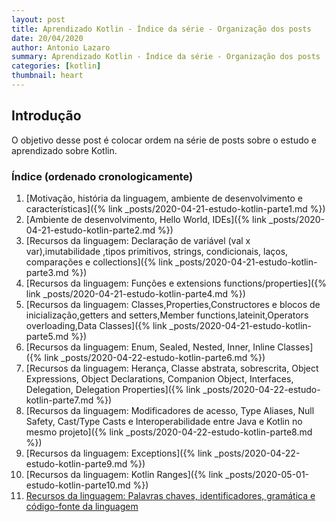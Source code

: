 ```yaml
---
layout: post
title: Aprendizado Kotlin - Índice da série - Organização dos posts
date: 20/04/2020
author: Antonio Lazaro
summary: Aprendizado Kotlin - Índice da série - Organização dos posts
categories: [kotlin]
thumbnail: heart
---
```


## Introdução

O objetivo desse post é colocar ordem na série de posts sobre o estudo e aprendizado sobre Kotlin.

### Índice (ordenado cronologicamente)

1. [Motivação, história da linguagem, ambiente de desenvolvimento e características]({% link _posts/2020-04-21-estudo-kotlin-parte1.md %})
1. [Ambiente de desenvolvimento, Hello World, IDEs]({% link _posts/2020-04-21-estudo-kotlin-parte2.md %})
1. [Recursos da linguagem: Declaração de variável (val x var),imutabilidade ,tipos primitivos, strings, condicionais, laços, comparações e collections]({% link _posts/2020-04-21-estudo-kotlin-parte3.md %})
1. [Recursos da linguagem: Funções e extensions functions/properties]({% link _posts/2020-04-21-estudo-kotlin-parte4.md %})
1. [Recursos da linguagem: Classes,Properties,Constructores e blocos de inicialização,getters and setters,Member functions,lateinit,Operators overloading,Data Classes]({% link _posts/2020-04-21-estudo-kotlin-parte5.md %})
1. [Recursos da linguagem: Enum, Sealed, Nested, Inner, Inline Classes]({% link _posts/2020-04-22-estudo-kotlin-parte6.md %})
1. [Recursos da linguagem: Herança, Classe abstrata, sobrescrita, Object Expressions, Object Declarations, Companion Object, Interfaces, Delegation, Delegation Properties]({% link _posts/2020-04-22-estudo-kotlin-parte7.md %})
1. [Recursos da linguagem: Modificadores de acesso, Type Aliases, Null Safety, Cast/Type Casts e Interoperabilidade entre Java e Kotlin no mesmo projeto]({% link _posts/2020-04-22-estudo-kotlin-parte8.md %})
1. [Recursos da linguagem: Exceptions]({% link _posts/2020-04-22-estudo-kotlin-parte9.md %})
1. [Recursos da linguagem: Kotlin Ranges]({% link _posts/2020-05-01-estudo-kotlin-parte10.md %})
1. <a href="/kotlin/2020/05/01/estudo-kotlin-parte11.html">Recursos da linguagem: Palavras chaves, identificadores, gramática e código-fonte da linguagem</a>
